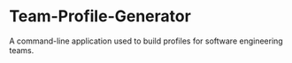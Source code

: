 # Team-Profile-Generator
A command-line application used to build profiles for software engineering teams.
